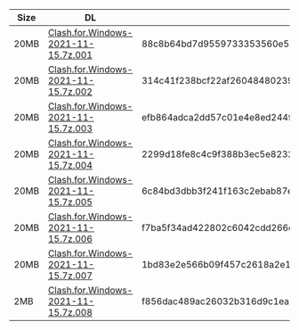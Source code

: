 |    Size   |     DL  | sha512sum |
|  ---  |  ---  |  ---  |
| 20MB | [Clash.for.Windows-2021-11-15.7z.001](https://cdn.jsdelivr.net/gh/appleians/cfw_m1@main/Clash.for.Windows-2021-11-15.7z.001) | 88c8b64bd7d9559733353560e572fc48d45b97c28903b9866126d038bd2bdb0635d8da5f3eebeafca38f94b1f3c21e25f357518b52fd4125ccf7e6dab380a595 |
| 20MB | [Clash.for.Windows-2021-11-15.7z.002](https://cdn.jsdelivr.net/gh/appleians/cfw_m1@main/Clash.for.Windows-2021-11-15.7z.002) | 314c41f238bcf22af2604848023935ccc759d3d63d946319e20292225b8176fe1f7611cc9a5891c230973107ae72e0dc3b13dbed049e5ff4c87be368ae127441 |
| 20MB | [Clash.for.Windows-2021-11-15.7z.003](https://cdn.jsdelivr.net/gh/appleians/cfw_m1@main/Clash.for.Windows-2021-11-15.7z.003) | efb864adca2dd57c01e4e8ed244f16b181364b2c7222de058b520aaafb62f0579c478e0b958de099fa1ea772cc28092cded6bb24d9273dde36600f53d6fdf2c9 |
| 20MB | [Clash.for.Windows-2021-11-15.7z.004](https://cdn.jsdelivr.net/gh/appleians/cfw_m1@main/Clash.for.Windows-2021-11-15.7z.004) | 2299d18fe8c4c9f388b3ec5e8232b858f2ec6bfb7aca8dc9655f25e33bcb9c781fcaa995c99cab778ab6c8cd44632dae3af657ab0c7cbdcfb30266ff21c2a057 |
| 20MB | [Clash.for.Windows-2021-11-15.7z.005](https://cdn.jsdelivr.net/gh/appleians/cfw_m1@main/Clash.for.Windows-2021-11-15.7z.005) | 6c84bd3dbb3f241f163c2ebab87eb32ceca3a21b6f54075eec6da3ca65c936a8cc0ba4d5264a4d0d9056aa0a0ce6f4b6c7942e051111469210d96b9e94d5c600 |
| 20MB | [Clash.for.Windows-2021-11-15.7z.006](https://cdn.jsdelivr.net/gh/appleians/cfw_m1@main/Clash.for.Windows-2021-11-15.7z.006) | f7ba5f34ad422802c6042cdd266d9b4882dfd77d203999c47066197f654ce0f84fdf24c7ae9e6fa332890475c0b435952b65733cc636c854e8f813d0d1131b37 |
| 20MB | [Clash.for.Windows-2021-11-15.7z.007](https://cdn.jsdelivr.net/gh/appleians/cfw_m1@main/Clash.for.Windows-2021-11-15.7z.007) | 1bd83e2e566b09f457c2618a2e1218fd37e5c66bb3fce243d4c0f10b97e0eb735b3cb1ea8edbc1dd8f2cdc57993fee48ded3d26ea022b3524eeb360ff874fad5 |
| 2MB | [Clash.for.Windows-2021-11-15.7z.008](https://cdn.jsdelivr.net/gh/appleians/cfw_m1@main/Clash.for.Windows-2021-11-15.7z.008) | f856dac489ac26032b316d9c1eab60c0be668ccaab92aaf23f1c4ee06360d8b425e7e9cf09d6916e71bbe4bd5b110b5a680fd1ab59dbac26658f4190a885c290 |
